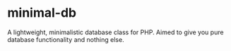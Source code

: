 # minimal-db
A lightweight, minimalistic database class for PHP. Aimed to give you pure database functionality and nothing else.

